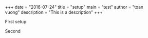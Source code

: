+++
date = "2016-07-24"
title = "setup"
main = "test"
author = "toan vuong"
description = "This is a description"
+++

First setup

Second
